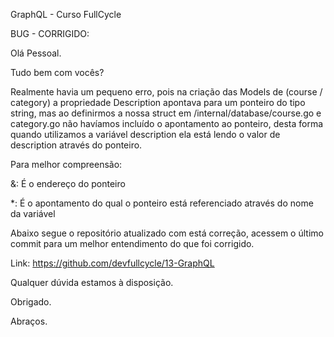 GraphQL - Curso FullCycle

BUG - CORRIGIDO:

Olá Pessoal.

Tudo bem com vocês?

Realmente havia um pequeno erro, pois na criação das Models de (course / category) a propriedade Description apontava para um ponteiro do tipo string, mas ao definirmos a nossa struct em /internal/database/course.go e category.go não havíamos incluído o apontamento ao ponteiro, desta forma quando utilizamos a variável description ela está lendo o valor de description através do ponteiro.

Para melhor compreensão:

&: É o endereço do ponteiro

*: É o apontamento do qual o ponteiro está referenciado através do nome da variável

Abaixo segue o repositório atualizado com está correção, acessem o último commit para um melhor entendimento do que foi corrigido.

Link: https://github.com/devfullcycle/13-GraphQL

Qualquer dúvida estamos à disposição.

Obrigado.

Abraços.